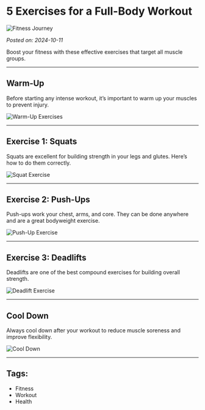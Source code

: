 # 5 Exercises for a Full-Body Workout

![Fitness Journey](https://via.placeholder.com/150)

*Posted on: 2024-10-11*

Boost your fitness with these effective exercises that target all muscle groups.

---

## Warm-Up

Before starting any intense workout, it’s important to warm up your muscles to prevent injury.

![Warm-Up Exercises](https://via.placeholder.com/300x200)

---

## Exercise 1: Squats

Squats are excellent for building strength in your legs and glutes. Here’s how to do them correctly.

![Squat Exercise](https://via.placeholder.com/300x200)

---

## Exercise 2: Push-Ups

Push-ups work your chest, arms, and core. They can be done anywhere and are a great bodyweight exercise.

![Push-Up Exercise](https://via.placeholder.com/300x200)

---

## Exercise 3: Deadlifts

Deadlifts are one of the best compound exercises for building overall strength.

![Deadlift Exercise](https://via.placeholder.com/300x200)

---

## Cool Down

Always cool down after your workout to reduce muscle soreness and improve flexibility.

![Cool Down](https://via.placeholder.com/300x200)

---

## Tags:
- Fitness
- Workout
- Health
